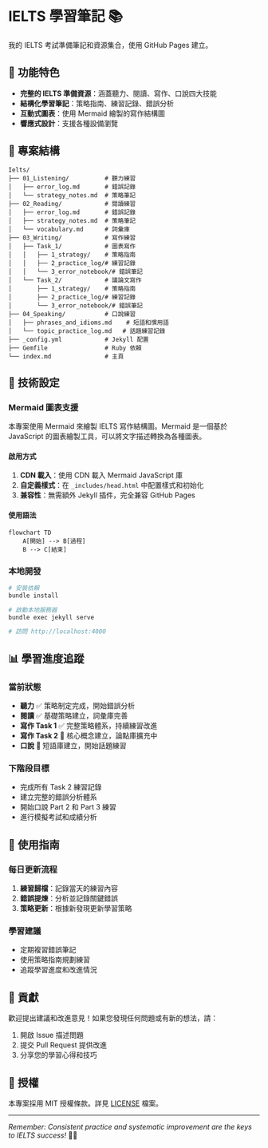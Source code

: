# IELTS 學習筆記 📚

我的 IELTS 考試準備筆記和資源集合，使用 GitHub Pages 建立。

## 🚀 功能特色

- **完整的 IELTS 準備資源**：涵蓋聽力、閱讀、寫作、口說四大技能
- **結構化學習筆記**：策略指南、練習記錄、錯誤分析
- **互動式圖表**：使用 Mermaid 繪製的寫作結構圖
- **響應式設計**：支援各種設備瀏覽

## 📁 專案結構

```
Ielts/
├── 01_Listening/          # 聽力練習
│   ├── error_log.md       # 錯誤記錄
│   └── strategy_notes.md  # 策略筆記
├── 02_Reading/            # 閱讀練習
│   ├── error_log.md       # 錯誤記錄
│   ├── strategy_notes.md  # 策略筆記
│   └── vocabulary.md      # 詞彙庫
├── 03_Writing/            # 寫作練習
│   ├── Task_1/            # 圖表寫作
│   │   ├── 1_strategy/    # 策略指南
│   │   ├── 2_practice_log/# 練習記錄
│   │   └── 3_error_notebook/# 錯誤筆記
│   └── Task_2/            # 議論文寫作
│       ├── 1_strategy/    # 策略指南
│       ├── 2_practice_log/# 練習記錄
│       └── 3_error_notebook/# 錯誤筆記
├── 04_Speaking/           # 口說練習
│   ├── phrases_and_idioms.md    # 短語和慣用語
│   └── topic_practice_log.md   # 話題練習記錄
├── _config.yml            # Jekyll 配置
├── Gemfile                # Ruby 依賴
└── index.md               # 主頁
```

## 🔧 技術設定

### Mermaid 圖表支援

本專案使用 Mermaid 來繪製 IELTS 寫作結構圖。Mermaid 是一個基於 JavaScript 的圖表繪製工具，可以將文字描述轉換為各種圖表。

#### 啟用方式

1. **CDN 載入**：使用 CDN 載入 Mermaid JavaScript 庫
2. **自定義樣式**：在 `_includes/head.html` 中配置樣式和初始化
3. **兼容性**：無需額外 Jekyll 插件，完全兼容 GitHub Pages

#### 使用語法

```mermaid
flowchart TD
    A[開始] --> B[過程]
    B --> C[結束]
```

### 本地開發

```bash
# 安裝依賴
bundle install

# 啟動本地服務器
bundle exec jekyll serve

# 訪問 http://localhost:4000
```

## 📊 學習進度追蹤

### 當前狀態

- **聽力** ✅ 策略制定完成，開始錯誤分析
- **閱讀** ✅ 基礎策略建立，詞彙庫完善
- **寫作 Task 1** ✅ 完整策略體系，持續練習改進
- **寫作 Task 2** 🔄 核心概念建立，論點庫擴充中
- **口說** 🔄 短語庫建立，開始話題練習

### 下階段目標

- 完成所有 Task 2 練習記錄
- 建立完整的錯誤分析體系
- 開始口說 Part 2 和 Part 3 練習
- 進行模擬考試和成績分析

## 🎯 使用指南

### 每日更新流程

1. **練習歸檔**：記錄當天的練習內容
2. **錯誤提煉**：分析並記錄關鍵錯誤
3. **策略更新**：根據新發現更新學習策略

### 學習建議

- 定期複習錯誤筆記
- 使用策略指南規劃練習
- 追蹤學習進度和改進情況

## 🤝 貢獻

歡迎提出建議和改進意見！如果您發現任何問題或有新的想法，請：

1. 開啟 Issue 描述問題
2. 提交 Pull Request 提供改進
3. 分享您的學習心得和技巧

## 📝 授權

本專案採用 MIT 授權條款。詳見 [LICENSE](LICENSE) 檔案。

---

_Remember: Consistent practice and systematic improvement are the keys to IELTS success!_ 🎯✨
